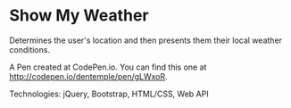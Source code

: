 # Show My Weather

Determines the user's location and then presents them their local weather conditions.

A Pen created at CodePen.io. You can find this one at http://codepen.io/dentemple/pen/gLWxoR.

Technologies: jQuery, Bootstrap, HTML/CSS, Web API
